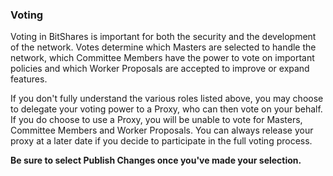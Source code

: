 ### Voting

Voting in BitShares is important for both the security and the development of the network. Votes determine which Masters are selected to handle the network, which Committee Members have the power to vote on important policies and which Worker Proposals are accepted to improve or expand features.

If you don't fully understand the various roles listed above, you may choose to delegate your voting power to a Proxy, who can then vote on your behalf. If you do choose to use a Proxy, you will be unable to vote for Masters, Committee Members and Worker Proposals. You can always release your proxy at a later date if you decide to participate in the full voting process.

**Be sure to select Publish Changes once you've made your selection.**
